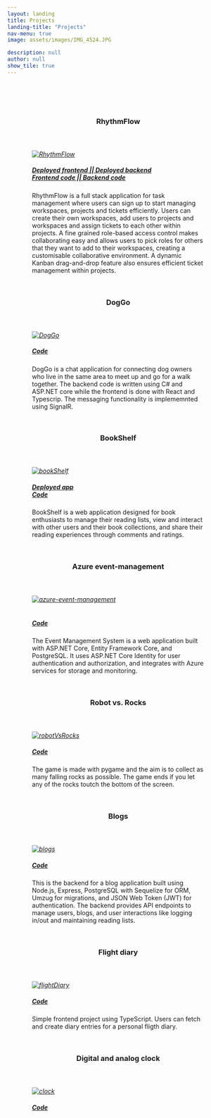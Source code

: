 ```yaml
---
layout: landing
title: Projects
landing-title: "Projects"
nav-menu: true
image: assets/images/IMG_4524.JPG

description: null
author: null
show_tile: true
---
```


<div style="padding: 4em">
<section id="two" class="spotlights">
	<section>
		<div class="content">
			<div class="inner">
				<header class="major">
					<h3>RhythmFlow</h3>
				</header>
				<i><a href="https://github.com/cajsanu/rhythm-flow-frontend" target="_blank"><img class="image main" src="assets/images/rhythmflow.png" alt="RhythmFlow" /></a></i>
				<h5 style="text-decoration: underline;"><a href="https://rhythm-flow-frontend.onrender.com">Deployed frontend</a> || <a href="https://rhythm-flow-backend-production.onrender.com">Deployed backend</a> <br/><a href="https://github.com/cajsanu/rhythm-flow-frontend">Frontend code</a> || <a href="https://github.com/cajsanu/rhythm-flow-backend">Backend code</a></h5>
				<p>RhythmFlow is a full stack application for task management where users can sign up to start managing workspaces, projects and tickets efficiently. Users can create their own workspaces, add users to projects and workspaces and assign tickets to each other within projects. A fine grained role-based access control makes collaborating easy and allows users to pick roles for others that they want to add to their workspaces, creating a customisable collaborative environment. A dynamic Kanban drag-and-drop feature also ensures efficient ticket management within projects. </p>
			</div>
		</div>
	</section>
</section>
<br/>
<section id="two" class="spotlights">
	<section>
		<div class="content">
			<div class="inner">
				<header class="major">
					<h3>DogGo</h3>
				</header>
				<i><a href="https://github.com/cajsanu/findFriends" target="_blank"><img class="image main" src="assets/images/dogGo.png" alt="DogGo" /></a></i>
				<h5 style="text-decoration: underline;"><a href="https://github.com/cajsanu/findFriends">Code</a></h5>
				<p>DogGo is a chat application for connecting dog owners who live in the same area to meet up and go for a walk together. The backend code is written using C# and ASP.NET core while the frontend is done with React and Typescrip. The messaging functionality is implememnted using SignalR. </p>
			</div>
		</div>
	</section>
</section>
<br/>
<section id="two" class="spotlights">
	<section>
		<div class="content">
			<div class="inner">
				<header class="major">
					<h3>BookShelf</h3>
				</header>
				<i><a href="https://github.com/cajsanu/book-app" target="_blank"><img class="image main" src="assets/images/BookShelf.png" alt="bookShelf" /></a></i>
				<h5 style="text-decoration: underline;"><a href="https://book-app-vdho.onrender.com/">Deployed app</a> <br/><a href="https://github.com/cajsanu/book-app">Code</a></h5>
				<p>BookShelf is a web application designed for book enthusiasts to manage their reading lists, view and interact with other users and their book collections, and share their reading experiences through comments and ratings.</p>
			</div>
		</div>
	</section>
</section>
<br/>
<section id="two" class="spotlights">
	<section>
		<div class="content">
			<div class="inner">
				<header class="major">
					<h3>Azure event-management</h3>
				</header>
				<i><a href="https://github.com/cajsanu/azure-event-management" target="_blank"><img class="image main" src="assets/images/azure.png" alt="azure-event-management" /></a></i>
				<h5 style="text-decoration: underline;"> <br/><a href="https://github.com/cajsanu/azure-event-management">Code</a></h5>
				<p>The Event Management System is a web application built with ASP.NET Core, Entity Framework Core, and PostgreSQL. It uses ASP.NET Core Identity for user authentication and authorization, and integrates with Azure services for storage and monitoring.</p>
			</div>
		</div>
	</section>
</section>
<br/>
<section id="two" class="spotlights">
	<section>
		<div class="content">
			<div class="inner">
				<header class="major">
					<h3>Robot vs. Rocks</h3>
				</header>
				<i><a href="https://github.com/cajsanu/pygame" target="_blank"><img class="image main" src="assets/images/pygame.png" alt="robotVsRocks" /></a></i>
				<h5 style="text-decoration: underline;"><a href="https://github.com/cajsanu/pygame">Code</a></h5>
				<p>The game is made with pygame and the aim is to collect as many falling rocks as possible. The game ends if you let any of the rocks toutch the bottom of the screen.</p>
			</div>
		</div>
	</section>
</section>
<br/>
<section id="two" class="spotlights">
	<section>
		<div class="content">
			<div class="inner">
				<header class="major">
					<h3>Blogs</h3>
				</header>
				<i><a href="https://github.com/cajsanu/blogs-postgres" target="_blank"><img class="image main" src="assets/images/houses.jpeg" alt="blogs" /></a></i>
				<h5 style="text-decoration: underline;"><a href="https://github.com/cajsanu/blogs-postgres">Code</a></h5>
				<p>This is the backend for a blog application built using Node.js, Express, PostgreSQL with Sequelize for ORM, Umzug for migrations, and JSON Web Token (JWT) for authentication. The backend provides API endpoints to manage users, blogs, and user interactions like logging in/out and maintaining reading lists.</p>
			</div>
		</div>
	</section>
</section>
<br/>
<section id="two" class="spotlights">
	<section>
		<div class="content">
			<div class="inner">
				<header class="major">
					<h3>Flight diary</h3>
				</header>
				<i><a href="https://github.com/cajsanu/flightDiary-front" target="_blank"><img class="image main" src="assets/images/plane.jpg" alt="flightDiary" /></a></i>
				<h5 style="text-decoration: underline;"><a href="https://github.com/cajsanu/flightDiary-front">Code</a></h5>
				<p>Simple frontend project using TypeScript. Users can fetch and create diary entries for a personal fligth diary.</p>
			</div>
		</div>
	</section>
</section>
<br/>
<section id="two" class="spotlights">
	<section>
		<div class="content">
			<div class="inner">
				<header class="major">
					<h3>Digital and analog clock</h3>
				</header>
				<i><a href="https://github.com/cajsanu/clock" target="_blank"><img class="image main" src="assets/images/clock.png" alt="clock" /></a></i>
				<h5 style="text-decoration: underline;"><a href="https://github.com/cajsanu/clock">Code</a></h5>
			</div>
		</div>
	</section>
</section>
